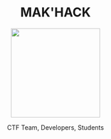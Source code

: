 <h1 align="center">MAK'HACK</h1>

<p align="center">
  <img src="https://cyberavent.ctfd.io/files/6f380e1d7d9f934e36c949c565f88b42/mh-logo.gif" width="200" height="200" />
</p>

<p align="center">
  CTF Team, Developers, Students
</p>
